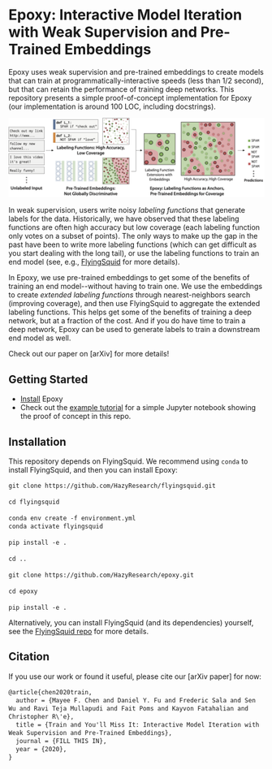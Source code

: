 # Epoxy: Interactive Model Iteration with Weak Supervision and Pre-Trained Embeddings

Epoxy uses weak supervision and pre-trained embeddings to create models that
can train at programmatically-interactive speeds (less than 1/2 second), but
that can retain the performance of training deep networks.
This repository presents a simple proof-of-concept implementation for Epoxy
(our implementation is around 100 LOC, including docstrings).

<div>
  <img src="figs/figure_1_png.png" width="800">
</div>

In weak supervision, users write noisy _labeling functions_ that generate labels
for the data.
Historically, we have observed that these labeling functions are often
high accuracy but low coverage (each labeling function only votes on a subset of
points).
The only ways to make up the gap in the past have been to write more labeling
functions (which can get difficult as you start dealing with the long tail),
or use the labeling functions to train an end model (see, e.g.,
[FlyingSquid](https://github.com/HazyResearch/flyingsquid) for more details).

In Epoxy, we use pre-trained embeddings to get some of the benefits of training
an end model--without having to train one.
We use the embeddings to create _extended labeling functions_ through
nearest-neighbors search (improving coverage), and then use FlyingSquid to
aggregate the extended labeling functions.
This helps get some of the benefits of training a deep network, but at a
fraction of the cost.
And if you do have time to train a deep network, Epoxy can be used to generate
labels to train a downstream end model as well.

Check out our paper on [arXiv] for more details!

## Getting Started
* [Install](#installation) Epoxy
* Check out the [example tutorial](examples/example_tutorial.ipynb) for a simple
Jupyter notebook showing the proof of concept in this repo.

## Installation

This repository depends on FlyingSquid.
We recommend using `conda` to install FlyingSquid, and then you can install
Epoxy:

```
git clone https://github.com/HazyResearch/flyingsquid.git

cd flyingsquid

conda env create -f environment.yml
conda activate flyingsquid

pip install -e .

cd ..

git clone https://github.com/HazyResearch/epoxy.git

cd epoxy

pip install -e .
```

Alternatively, you can install FlyingSquid (and its dependencies) yourself,
see the [FlyingSquid repo](https://github.com/HazyResearch/flyingsquid)
for more details.


## Citation

If you use our work or found it useful, please cite our [arXiv paper] for now:
```
@article{chen2020train,
  author = {Mayee F. Chen and Daniel Y. Fu and Frederic Sala and Sen Wu and Ravi Teja Mullapudi and Fait Poms and Kayvon Fatahalian and Christopher R\'e},
  title = {Train and You'll Miss It: Interactive Model Iteration with Weak Supervision and Pre-Trained Embeddings},
  journal = {FILL THIS IN},
  year = {2020},
}
```